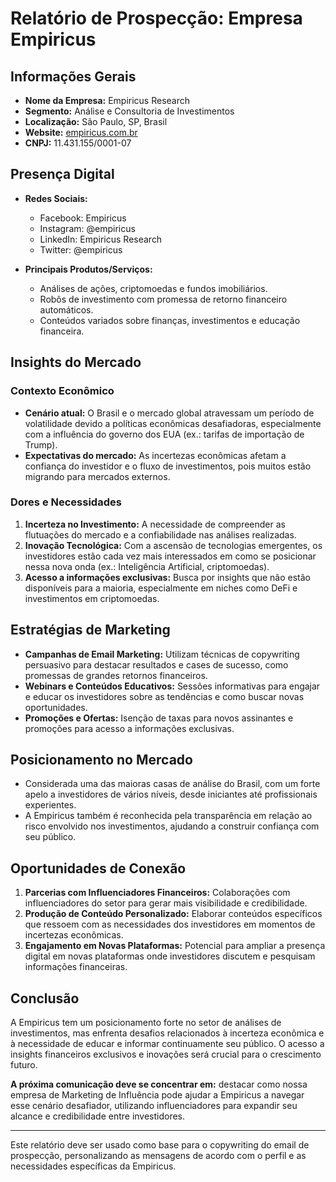 # Relatório de Prospecção: Empresa Empiricus

## Informações Gerais
- **Nome da Empresa:** Empiricus Research
- **Segmento:** Análise e Consultoria de Investimentos
- **Localização:** São Paulo, SP, Brasil
- **Website:** [empiricus.com.br](https://www.empiricus.com.br)
- **CNPJ:** 11.431.155/0001-07

## Presença Digital
- **Redes Sociais:**
  - Facebook: Empiricus
  - Instagram: @empiricus
  - LinkedIn: Empiricus Research
  - Twitter: @empiricus

- **Principais Produtos/Serviços:**
  - Análises de ações, criptomoedas e fundos imobiliários.
  - Robôs de investimento com promessa de retorno financeiro automáticos.
  - Conteúdos variados sobre finanças, investimentos e educação financeira.

## Insights do Mercado
### Contexto Econômico
- **Cenário atual:** O Brasil e o mercado global atravessam um período de volatilidade devido a políticas econômicas desafiadoras, especialmente com a influência do governo dos EUA (ex.: tarifas de importação de Trump).
- **Expectativas do mercado:** As incertezas econômicas afetam a confiança do investidor e o fluxo de investimentos, pois muitos estão migrando para mercados externos.

### Dores e Necessidades
1. **Incerteza no Investimento:** A necessidade de compreender as flutuações do mercado e a confiabilidade nas análises realizadas.
2. **Inovação Tecnológica:** Com a ascensão de tecnologias emergentes, os investidores estão cada vez mais interessados em como se posicionar nessa nova onda (ex.: Inteligência Artificial, criptomoedas).
3. **Acesso a informações exclusivas:** Busca por insights que não estão disponíveis para a maioria, especialmente em niches como DeFi e investimentos em criptomoedas.

## Estratégias de Marketing
- **Campanhas de Email Marketing:** Utilizam técnicas de copywriting persuasivo para destacar resultados e cases de sucesso, como promessas de grandes retornos financeiros.
- **Webinars e Conteúdos Educativos:** Sessões informativas para engajar e educar os investidores sobre as tendências e como buscar novas oportunidades.
- **Promoções e Ofertas:** Isenção de taxas para novos assinantes e promoções para acesso a informações exclusivas.

## Posicionamento no Mercado
- Considerada uma das maioras casas de análise do Brasil, com um forte apelo a investidores de vários níveis, desde iniciantes até profissionais experientes.
- A Empiricus também é reconhecida pela transparência em relação ao risco envolvido nos investimentos, ajudando a construir confiança com seu público.

## Oportunidades de Conexão
1. **Parcerias com Influenciadores Financeiros:** Colaborações com influenciadores do setor para gerar mais visibilidade e credibilidade.
2. **Produção de Conteúdo Personalizado:** Elaborar conteúdos específicos que ressoem com as necessidades dos investidores em momentos de incertezas econômicas.
3. **Engajamento em Novas Plataformas:** Potencial para ampliar a presença digital em novas plataformas onde investidores discutem e pesquisam informações financeiras.

## Conclusão
A Empiricus tem um posicionamento forte no setor de análises de investimentos, mas enfrenta desafios relacionados à incerteza econômica e à necessidade de educar e informar continuamente seu público. O acesso a insights financeiros exclusivos e inovações será crucial para o crescimento futuro. 

**A próxima comunicação deve se concentrar em:** destacar como nossa empresa de Marketing de Influência pode ajudar a Empiricus a navegar esse cenário desafiador, utilizando influenciadores para expandir seu alcance e credibilidade entre investidores.

---

Este relatório deve ser usado como base para o copywriting do email de prospecção, personalizando as mensagens de acordo com o perfil e as necessidades específicas da Empiricus.